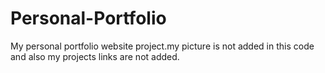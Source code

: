 # Personal-Portfolio
My personal portfolio website project.my picture is not added in this code and also my projects links are not added.

